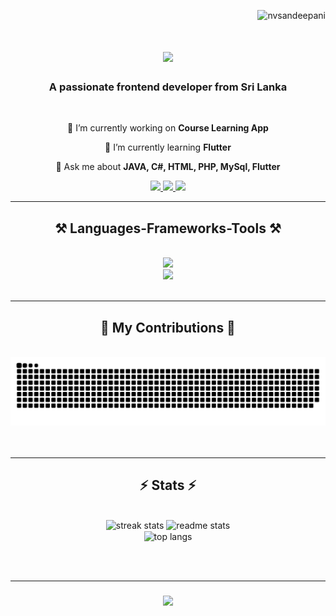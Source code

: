 <p align="right"> <img src="https://komarev.com/ghpvc/?username=nvsandeepani&label=Profile%20views&color=0e75b6&style=flat" alt="nvsandeepani" /> </p>

<h1 align="center">
    <img src="https://readme-typing-svg.herokuapp.com/?font=Righteous&size=35&center=true&vCenter=true&width=500&height=70&duration=4000&lines=Hi+There!+👋;+I'm+Vihara+Sandeepani!;" />
</h1>

<h3 align="center">A passionate frontend developer from Sri Lanka</h3>

<br/>

<div align="center">
 
 🔭 I’m currently working on **Course Learning App**

 🌱 I’m currently learning **Flutter**

 💬 Ask me about **JAVA, C#, HTML, PHP, MySql, Flutter**

 </div>
 
<div align="center"> 
    <a href="mailto:sandeepaninv@gmail.com">
        <img src="https://img.shields.io/badge/Gmail-333333?style=for-the-badge&logo=gmail&logoColor=red" />
      </a>  
    <a href="https://linkedin.com/in/nvsandeepani" target="blank"><img src="https://img.shields.io/badge/LinkedIn-0077B5?style=for-the-badge&logo=linkedin&logoColor=white" />
    </a>
    <a href="https://wa.me/+94775821085" target="_blank">
         <img src="https://img.shields.io/badge/WhatsApp-25D366?style=for-the-badge&logo=whatsapp&logoColor=white" target="_blank" /> <!-- sqlite, safari, google-chrome are other good icon options -->
      </a>
</div>


<hr/>
<h2 align="center">⚒️ Languages-Frameworks-Tools ⚒️</h2>
<br/>

<div align="center">
       <img src="https://skillicons.dev/icons?i=flutter,dart,github,python,javascript,firebase,cpp,java" /><br>
       <img src="https://skillicons.dev/icons?i=visualstudio,mysql,html,css,php,bootstrap,vscode,sublime,figma,ps" />
</div>

<br/>
<hr/>

<div align="center">
  <h2>🐍 My Contributions 🐍</h2>
  <br>
        <img alt="snake eating my contributions" src="https://raw.githubusercontent.com/NVsandeepani/Snake-in-Contribution-Grid/output/github-contribution-grid-snake.svg" />
  <br/><br/><br/>
</div>

<hr/>

<h2 align="center">⚡ Stats ⚡</h2>
<br>
<div align=center>
  <img width=390 src="https://streak-stats.demolab.com/?user=nvsandeepani&count_private=true&theme=react&border_radius=10" alt="streak stats"/>
  <img width=390 src="https://github-readme-stats.vercel.app/api?username=nvsandeepani&count_private=true&show_icons=true&theme=react&rank_icon=github&border_radius=10" alt="readme stats" />
  <br/>
  <img width=325 align="center" src="https://github-readme-stats.vercel.app/api/top-langs/?username=nvsandeepani&hide=HTML&langs_count=8&layout=compact&theme=react&border_radius=10&size_weight=0.5&count_weight=0.5&exclude_repo=github-readme-stats" alt="top langs" />
</div>

<br/><br/>
<hr/>

<h3 align="center">
    <img src="https://readme-typing-svg.herokuapp.com/?font=Righteous&size=25&center=true&vCenter=true&width=500&height=70&duration=4000&lines=Thanks+for+visiting!+✌️;+Shoot+me+a+message+on+Linkedin!;I'm+always+down+to+collab+:)">
</h3>

<br/>
